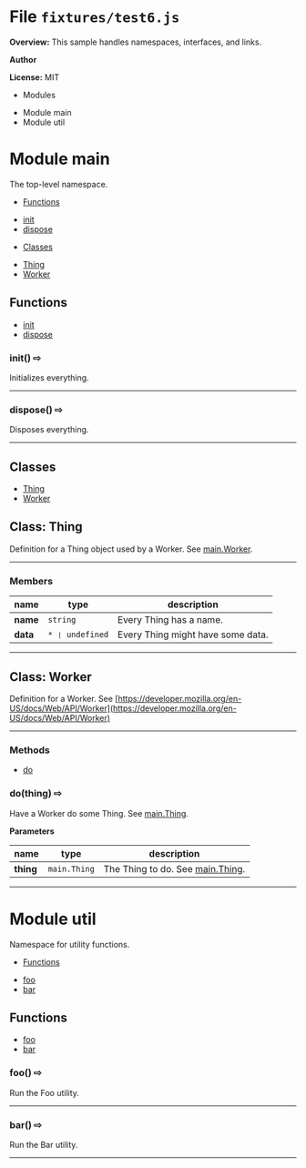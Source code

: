 # File `fixtures/test6.js`
**Overview:** This sample handles namespaces, interfaces, and links.



 **Author**

**License:** MIT 



* Modules 
- Module main
- Module util



# Module main
The top-level namespace.


* [Functions](#functions)
 - [init](#init)
 - [dispose](#dispose)
* [Classes](#classes)
 - [Thing](#class-Thing)
 - [Worker](#class-Worker)



## Functions
* [init](#init)
* [dispose](#dispose)

### init()  &#x21e8; 

Initializes everything.






---
### dispose()  &#x21e8; 

Disposes everything.






---

## Classes
* [Thing](#class-Thing)
* [Worker](#class-Worker)

## Class: Thing

Definition for a Thing object used by a Worker.  See [main.Worker](#main.worker).

***
### Members

| name | type | description |
|------|------|-------------|
| **name** | `string` | Every Thing has a name. |
| **data** | `* ❘ undefined` | Every Thing might have some data. |
***


## Class: Worker

Definition for a Worker. See [https://developer.mozilla.org/en-US/docs/Web/API/Worker](https://developer.mozilla.org/en-US/docs/Web/API/Worker)

***

### Methods
 - [do](#do)

### do(thing)  &#x21e8; 

Have a Worker do some Thing.  See [main.Thing](#main.thing).



**Parameters**

| name | type | description |
|------|------|-------------|
| **thing** | `main.Thing` | The Thing to do.  See [main.Thing](#main.thing). |


---

# Module util
Namespace for utility functions.


* [Functions](#functions)
 - [foo](#foo)
 - [bar](#bar)



## Functions
* [foo](#foo)
* [bar](#bar)

### foo()  &#x21e8; 

Run the Foo utility.






---
### bar()  &#x21e8; 

Run the Bar utility.






---



